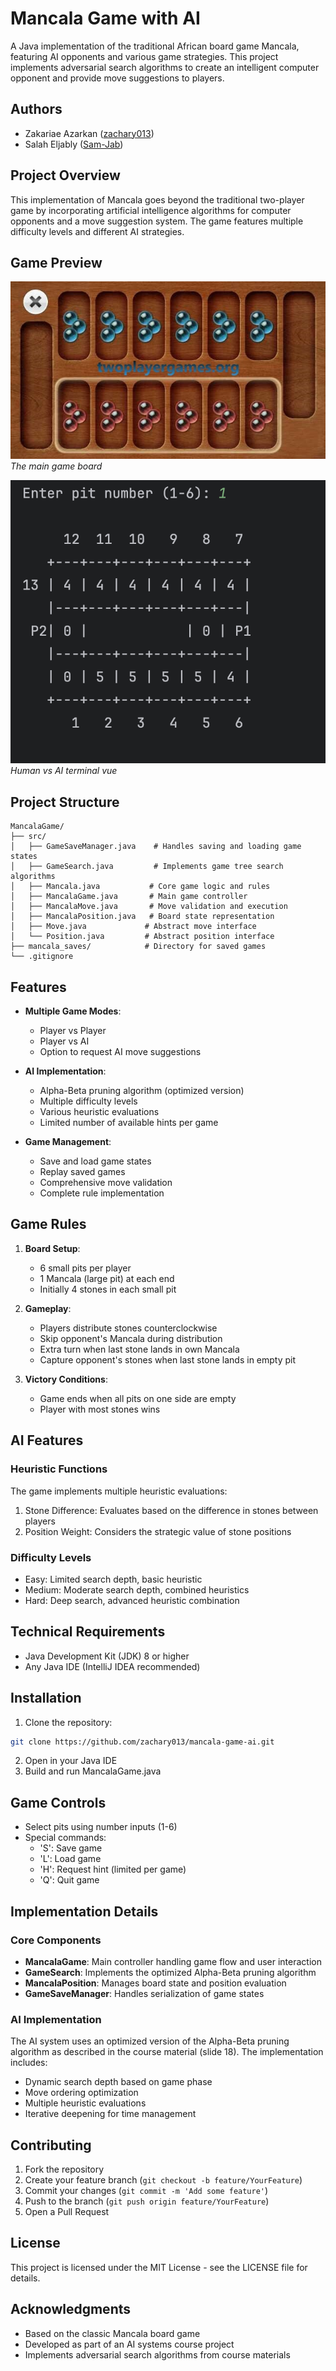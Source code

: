 # Mancala Game with AI

A Java implementation of the traditional African board game Mancala, featuring AI opponents and various game strategies. This project implements adversarial search algorithms to create an intelligent computer opponent and provide move suggestions to players.

## Authors

- Zakariae Azarkan ([zachary013](https://github.com/zachary013))
- Salah Eljably ([Sam-Jab](https://github.com/Sam-Jab))

## Project Overview

This implementation of Mancala goes beyond the traditional two-player game by incorporating artificial intelligence algorithms for computer opponents and a move suggestion system. The game features multiple difficulty levels and different AI strategies.

## Game Preview

![Mancla Game Board Preview](/screenshots/mancala1.jpg)
*The main game board*

![Terminal vue](/screenshots/mancala2.png)
*Human vs AI terminal vue*

## Project Structure

```
MancalaGame/
├── src/
│   ├── GameSaveManager.java    # Handles saving and loading game states
│   ├── GameSearch.java         # Implements game tree search algorithms
│   ├── Mancala.java           # Core game logic and rules
│   ├── MancalaGame.java       # Main game controller
│   ├── MancalaMove.java       # Move validation and execution
│   ├── MancalaPosition.java   # Board state representation
│   ├── Move.java             # Abstract move interface
│   └── Position.java         # Abstract position interface
├── mancala_saves/            # Directory for saved games
└── .gitignore
```

## Features

- **Multiple Game Modes**:
  - Player vs Player
  - Player vs AI
  - Option to request AI move suggestions

- **AI Implementation**:
  - Alpha-Beta pruning algorithm (optimized version)
  - Multiple difficulty levels
  - Various heuristic evaluations
  - Limited number of available hints per game

- **Game Management**:
  - Save and load game states
  - Replay saved games
  - Comprehensive move validation
  - Complete rule implementation

## Game Rules

1. **Board Setup**:
   - 6 small pits per player
   - 1 Mancala (large pit) at each end
   - Initially 4 stones in each small pit

2. **Gameplay**:
   - Players distribute stones counterclockwise
   - Skip opponent's Mancala during distribution
   - Extra turn when last stone lands in own Mancala
   - Capture opponent's stones when last stone lands in empty pit

3. **Victory Conditions**:
   - Game ends when all pits on one side are empty
   - Player with most stones wins

## AI Features

### Heuristic Functions
The game implements multiple heuristic evaluations:
1. Stone Difference: Evaluates based on the difference in stones between players
2. Position Weight: Considers the strategic value of stone positions

### Difficulty Levels
- Easy: Limited search depth, basic heuristic
- Medium: Moderate search depth, combined heuristics
- Hard: Deep search, advanced heuristic combination

## Technical Requirements

- Java Development Kit (JDK) 8 or higher
- Any Java IDE (IntelliJ IDEA recommended)

## Installation

1. Clone the repository:
```bash
git clone https://github.com/zachary013/mancala-game-ai.git
```

2. Open in your Java IDE
3. Build and run MancalaGame.java

## Game Controls

- Select pits using number inputs (1-6)
- Special commands:
  - 'S': Save game
  - 'L': Load game
  - 'H': Request hint (limited per game)
  - 'Q': Quit game

## Implementation Details

### Core Components

- **MancalaGame**: Main controller handling game flow and user interaction
- **GameSearch**: Implements the optimized Alpha-Beta pruning algorithm
- **MancalaPosition**: Manages board state and position evaluation
- **GameSaveManager**: Handles serialization of game states

### AI Implementation

The AI system uses an optimized version of the Alpha-Beta pruning algorithm as described in the course material (slide 18). The implementation includes:
- Dynamic search depth based on game phase
- Move ordering optimization
- Multiple heuristic evaluations
- Iterative deepening for time management

## Contributing

1. Fork the repository
2. Create your feature branch (`git checkout -b feature/YourFeature`)
3. Commit your changes (`git commit -m 'Add some feature'`)
4. Push to the branch (`git push origin feature/YourFeature`)
5. Open a Pull Request

## License

This project is licensed under the MIT License - see the LICENSE file for details.

## Acknowledgments

- Based on the classic Mancala board game
- Developed as part of an AI systems course project
- Implements adversarial search algorithms from course materials
